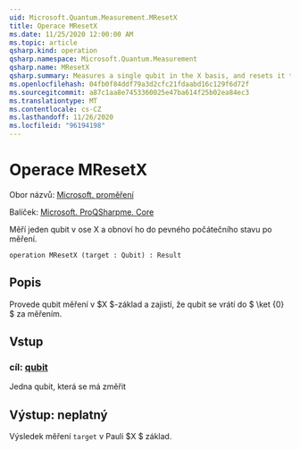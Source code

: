 ```yaml
---
uid: Microsoft.Quantum.Measurement.MResetX
title: Operace MResetX
ms.date: 11/25/2020 12:00:00 AM
ms.topic: article
qsharp.kind: operation
qsharp.namespace: Microsoft.Quantum.Measurement
qsharp.name: MResetX
qsharp.summary: Measures a single qubit in the X basis, and resets it to a fixed initial state following the measurement.
ms.openlocfilehash: 04fb0f84ddf79a3d2cfc21fdaabd16c129f6d72f
ms.sourcegitcommit: a87c1aa8e7453360025e47ba614f25b02ea84ec3
ms.translationtype: MT
ms.contentlocale: cs-CZ
ms.lasthandoff: 11/26/2020
ms.locfileid: "96194198"
---
```

# <a name="mresetx-operation"></a>Operace MResetX

Obor názvů: [Microsoft. proměření](xref:Microsoft.Quantum.Measurement)

Balíček: [Microsoft. ProQSharpme. Core](https://nuget.org/packages/Microsoft.Quantum.QSharp.Core)


Měří jeden qubit v ose X a obnoví ho do pevného počátečního stavu po měření.

```qsharp
operation MResetX (target : Qubit) : Result
```


## <a name="description"></a>Popis

Provede qubit měření v $X $-základ a zajistí, že qubit se vrátí do $ \ket {0} $ za měřením.

## <a name="input"></a>Vstup

### <a name="target--qubit"></a>cíl: [qubit](xref:microsoft.quantum.lang-ref.qubit)

Jedna qubit, která se má změřit



## <a name="output--__invalidresult__"></a>Výstup: __neplatný <Result>__

Výsledek měření `target` v Pauli $X $ základ.